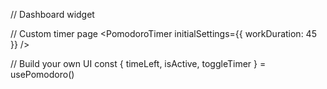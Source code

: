 // Dashboard widget
<PomodoroWidget expandUrl="/focus" />

// Custom timer page
<PomodoroTimer initialSettings={{ workDuration: 45 }} />

// Build your own UI
const { timeLeft, isActive, toggleTimer } = usePomodoro()